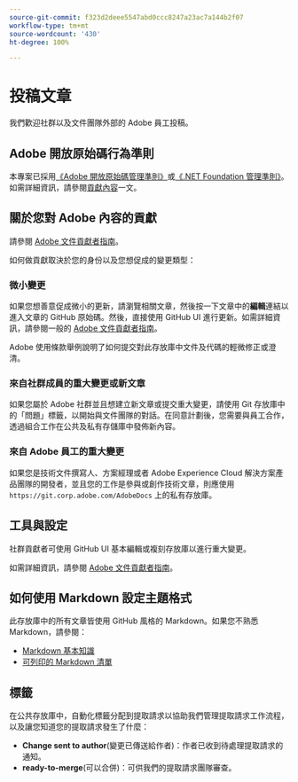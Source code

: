 ```yaml
---
source-git-commit: f323d2deee5547abd0ccc8247a23ac7a144b2f07
workflow-type: tm+mt
source-wordcount: '430'
ht-degree: 100%

---
```

# 投稿文章

我們歡迎社群以及文件團隊外部的 Adobe 員工投稿。

## Adobe 開放原始碼行為準則

本專案已採用[《Adobe 開放原始碼管理準則》](code-of-conduct.md)或[《.NET Foundation 管理準則》](https://dotnetfoundation.org/code-of-conduct)。如需詳細資訊，請參閱[貢獻內容](contributing.md)一文。

## 關於您對 Adobe 內容的貢獻

請參閱 [Adobe 文件貢獻者指南](https://docs.adobe.com/content/help/zh-Hant/contributor/contributor-guide/introduction.html)。

如何做貢獻取決於您的身份以及您想促成的變更類型：

### 微小變更

如果您想善意促成微小的更新，請瀏覽相關文章，然後按一下文章中的&#x200B;**編輯**&#x200B;連結以進入文章的 GitHub 原始碼。然後，直接使用 GitHub UI 進行更新。如需詳細資訊，請參閱一般的 [Adobe 文件貢獻者指南](https://docs.adobe.com/content/help/en/contributor/contributor-guide/introduction.html)。

Adobe 使用條款舉例說明了如何提交對此存放庫中文件及代碼的輕微修正或澄清。

### 來自社群成員的重大變更或新文章

如果您屬於 Adobe 社群並且想建立新文章或提交重大變更，請使用 Git 存放庫中的「問題」標籤，以開始與文件團隊的對話。在同意計劃後，您需要與員工合作，透過組合工作在公共及私有存儲庫中發佈新內容。

<!--
If you submit a pull request with significant changes to documentation and code examples, you'll see a message in the pull request asking you to submit an online contribution license agreement (CLA). We need you to complete the online form before we can review your pull request.
-->

### 來自 Adobe 員工的重大變更

如果您是技術文件撰寫人、方案經理或者 Adobe Experience Cloud 解決方案產品團隊的開發者，並且您的工作是參與或創作技術文章，則應使用 `https://git.corp.adobe.com/AdobeDocs` 上的私有存放庫。

<!--Employees from other parts of the Adobe world should use the public repo for minor updates.-->

## 工具與設定

社群貢獻者可使用 GitHub UI 基本編輯或複刻存放庫以進行重大變更。

如需詳細資訊，請參閱 [Adobe 文件貢獻者指南](https://docs.adobe.com/content/help/en/contributor/contributor-guide/introduction.html)。

## 如何使用 Markdown 設定主題格式

此存放庫中的所有文章皆使用 GitHub 風格的 Markdown。如果您不熟悉 Markdown，請參閱：

* [Markdown 基本知識](https://help.github.com/articles/getting-started-with-writing-and-formatting-on-github/)
* [可列印的 Markdown 清單](https://guides.github.com/pdfs/markdown-cheatsheet-online.pdf)

## 標籤

在公共存放庫中，自動化標籤分配到提取請求以協助我們管理提取請求工作流程，以及讓您知道您的提取請求發生了什麼：

* **Change sent to author**(變更已傳送給作者)：作者已收到待處理提取請求的通知。
* **ready-to-merge**(可以合併)：可供我們的提取請求團隊審查。
